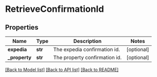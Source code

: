 # RetrieveConfirmationId

## Properties
Name | Type | Description | Notes
------------ | ------------- | ------------- | -------------
**expedia** | **str** | The expedia confirmation id. | [optional] 
**_property** | **str** | The property confirmation id. | [optional] 

[[Back to Model list]](../README.md#documentation-for-models) [[Back to API list]](../README.md#documentation-for-api-endpoints) [[Back to README]](../README.md)


